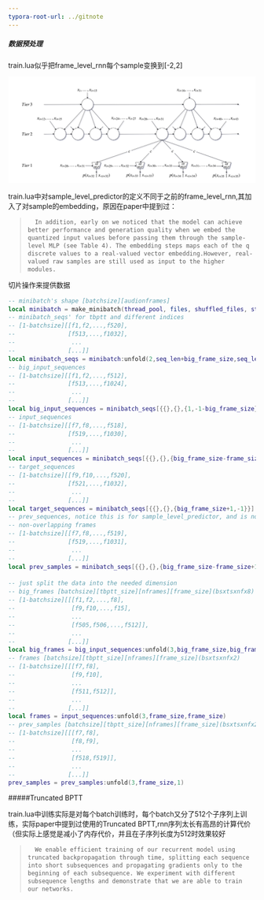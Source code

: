 ```yaml
---
typora-root-url: ../gitnote
---
```


##### 数据预处理

train.lua似乎把frame_level_rnn每个sample变换到[-2,2]

![sampleRNN](/sampleRNN.png)

train.lua中对sample_level_predictor的定义不同于之前的frame_level_rnn,其加入了对sample的embedding，原因在paper中提到过：

>		In addition, early on we noticed that the model can achieve better performance and generation quality when we embed the quantized input values before passing them through the sample-level MLP (see Table 4). The embedding steps maps each of the q discrete values to a real-valued vector embedding.However, real-valued raw samples are still used as input to the higher modules.

切片操作来提供数据

```lua
-- minibatch's shape [batchsize][audionframes]
local minibatch = make_minibatch(thread_pool, files, shuffled_files, start, stop)
-- minibatch_seqs' for tbptt and different indices
-- [1-batchsize][[f1,f2,...,f520],
--               [f513,...,f1032],
-- 				  ...
--			     [...]]
local minibatch_seqs = minibatch:unfold(2,seq_len+big_frame_size,seq_len)
-- big_input_sequences
-- [1-batchsize][[f1,f2,...,f512],
--               [f513,...,f1024],
-- 				  ...
--			     [...]]
local big_input_sequences = minibatch_seqs[{{},{},{1,-1-big_frame_size}}]
-- input_sequences
-- [1-batchsize][[f7,f8,...,f518],
--               [f519,...,f1030],
-- 				  ...
--			     [...]]
local input_sequences = minibatch_seqs[{{},{},{big_frame_size-frame_size+1,-1-frame_size}}]
-- target_sequences
-- [1-batchsize][[f9,f10,...,f520],
--               [f521,...,f1032],
-- 				  ...
--			     [...]]
local target_sequences = minibatch_seqs[{{},{},{big_frame_size+1,-1}}]
-- prev_sequences, notice this is for sample_level_predictor, and is not 
-- non-overlapping frames
-- [1-batchsize][[f7,f8,...,f519],
--               [f519,...,f1031],
-- 				  ...
--			     [...]]
local prev_samples = minibatch_seqs[{{},{},{big_frame_size-frame_size+1,-1-1}}]

-- just split the data into the needed dimension
-- big_frames [batchsize][tbptt_size][nframes][frame_size](bsxtsxnfx8)
-- [1-batchsize][[[f1,f2,...,f8],
--				  [f9,f10,...,f15],
--				  ...
--				  [f505,f506,...,f512]],
-- 				  ...
--			     [...]]
local big_frames = big_input_sequences:unfold(3,big_frame_size,big_frame_size)
-- frames [batchsize][tbptt_size][nframes][frame_size](bsxtsxnfx2)
-- [1-batchsize][[[f7,f8],
--				  [f9,f10],
--				  ...
--				  [f511,f512]],
-- 				  ...
--			     [...]]
local frames = input_sequences:unfold(3,frame_size,frame_size)
-- prev_samples [batchsize][tbptt_size][nframes][frame_size](bsxtsxnfx2)
-- [1-batchsize][[[f7,f8],
--				  [f8,f9],
--				  ...
--				  [f518,f519]],
-- 				  ...
--			     [...]]
prev_samples = prev_samples:unfold(3,frame_size,1)
```



#####Truncated BPTT

train.lua中训练实际是对每个batch训练时，每个batch又分了512个子序列上训练，实际paper中提到过使用的Truncated BPTT,rnn序列太长有高昂的计算代价（但实际上感觉是减小了内存代价，并且在子序列长度为512时效果较好

>		We enable efficient training of our recurrent model using truncated backpropagation through time, splitting each sequence into short subsequences and propagating gradients only to the beginning of each subsequence. We experiment with different subsequence lengths and demonstrate that we are able to train our networks.


​			
​		
​	